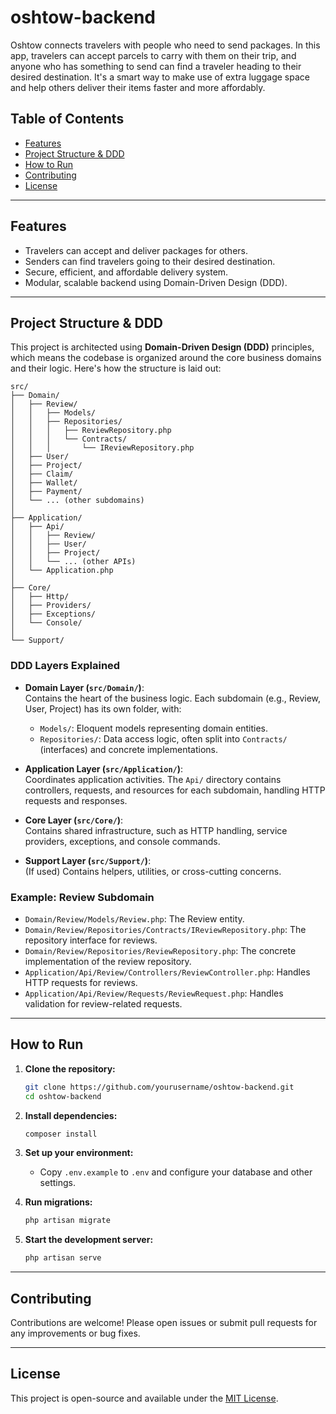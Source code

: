 # oshtow-backend

Oshtow connects travelers with people who need to send packages. In this app, travelers can accept parcels to carry with them on their trip, and anyone who has something to send can find a traveler heading to their desired destination. It's a smart way to make use of extra luggage space and help others deliver their items faster and more affordably.

## Table of Contents

-   [Features](#features)
-   [Project Structure & DDD](#project-structure--ddd)
-   [How to Run](#how-to-run)
-   [Contributing](#contributing)
-   [License](#license)

---

## Features

-   Travelers can accept and deliver packages for others.
-   Senders can find travelers going to their desired destination.
-   Secure, efficient, and affordable delivery system.
-   Modular, scalable backend using Domain-Driven Design (DDD).

---

## Project Structure & DDD

This project is architected using **Domain-Driven Design (DDD)** principles, which means the codebase is organized around the core business domains and their logic. Here's how the structure is laid out:

```
src/
├── Domain/
│   ├── Review/
│   │   ├── Models/
│   │   ├── Repositories/
│   │   │   ├── ReviewRepository.php
│   │   │   └── Contracts/
│   │   │       └── IReviewRepository.php
│   ├── User/
│   ├── Project/
│   ├── Claim/
│   ├── Wallet/
│   ├── Payment/
│   └── ... (other subdomains)
│
├── Application/
│   ├── Api/
│   │   ├── Review/
│   │   ├── User/
│   │   ├── Project/
│   │   └── ... (other APIs)
│   └── Application.php
│
├── Core/
│   ├── Http/
│   ├── Providers/
│   ├── Exceptions/
│   └── Console/
│
└── Support/
```

### DDD Layers Explained

-   **Domain Layer (`src/Domain/`)**:  
    Contains the heart of the business logic. Each subdomain (e.g., Review, User, Project) has its own folder, with:

    -   `Models/`: Eloquent models representing domain entities.
    -   `Repositories/`: Data access logic, often split into `Contracts/` (interfaces) and concrete implementations.

-   **Application Layer (`src/Application/`)**:  
    Coordinates application activities. The `Api/` directory contains controllers, requests, and resources for each subdomain, handling HTTP requests and responses.

-   **Core Layer (`src/Core/`)**:  
    Contains shared infrastructure, such as HTTP handling, service providers, exceptions, and console commands.

-   **Support Layer (`src/Support/`)**:  
    (If used) Contains helpers, utilities, or cross-cutting concerns.

### Example: Review Subdomain

-   `Domain/Review/Models/Review.php`: The Review entity.
-   `Domain/Review/Repositories/Contracts/IReviewRepository.php`: The repository interface for reviews.
-   `Domain/Review/Repositories/ReviewRepository.php`: The concrete implementation of the review repository.
-   `Application/Api/Review/Controllers/ReviewController.php`: Handles HTTP requests for reviews.
-   `Application/Api/Review/Requests/ReviewRequest.php`: Handles validation for review-related requests.

---

## How to Run

1. **Clone the repository:**

    ```bash
    git clone https://github.com/yourusername/oshtow-backend.git
    cd oshtow-backend
    ```

2. **Install dependencies:**

    ```bash
    composer install
    ```

3. **Set up your environment:**

    - Copy `.env.example` to `.env` and configure your database and other settings.

4. **Run migrations:**

    ```bash
    php artisan migrate
    ```

5. **Start the development server:**
    ```bash
    php artisan serve
    ```

---

## Contributing

Contributions are welcome! Please open issues or submit pull requests for any improvements or bug fixes.

---

## License

This project is open-source and available under the [MIT License](LICENSE).
